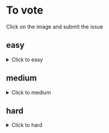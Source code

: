 # To vote
Click on the image and submit the issue

## easy
<details><summary>Click to easy</summary>

[![Vote for MatissesProjects](https://fileserver.matissetec.dev/output/similarImages/630649313860780043/6813629348/6813629348/png)](https://github.com/MatissesProjects/GenerateImage/issues/new?title=Vote%20for%20MatissesProjects)
</details>

## medium
<details><summary>Click to medium</summary>

[![Vote for MatissesProjects](https://fileserver.matissetec.dev/output/similarImages/630649313860780043/7106336551/7106336551/png)](https://github.com/MatissesProjects/GenerateImage/issues/new?title=Vote%20for%20MatissesProjects)
</details>

## hard
<details><summary>Click to hard</summary>

[![Vote for MatissesProjects](https://fileserver.matissetec.dev/output/similarImages/630649313860780043/8621850719/8621850719/png)](https://github.com/MatissesProjects/GenerateImage/issues/new?title=Vote%20for%20MatissesProjects)
</details>

